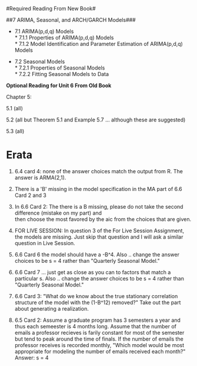 
#Required Reading From New Book# 

 ##7 ARIMA, Seasonal, and ARCH/GARCH Models###
* 7.1 ARIMA(p,d,q) Models  
      * 7.1.1 Properties of ARIMA(p,d,q) Models  
      * 7.1.2 Model Identification and Parameter Estimation of ARIMA(p,d,q) Models   
      
* 7.2 Seasonal Models  
      * 7.2.1 Properties of Seasonal Models  
      * 7.2.2 Fitting Seasonal Models to Data  
      

      

**Optional Reading for Unit 6 From Old Book**  

Chapter 5: 

5.1 (all)

5.2 (all but Theorem 5.1 and Example 5.7 ... although these are suggested)

5.3 (all)

# Erata

1. 6.4 card 4: none of the answer choices match the output from R.  The answer is ARMA(2,1).
2. There is a 'B' missing in the model specification in the MA part of 6.6 Card 2 and 3
3. In 6.6 Card 2: The there is a B missing, please do not take the second difference (mistake on my part) and  
then choose the most favored by the aic from the choices that are given. 
4. FOR LIVE SESSION: In question 3 of the For Live Session Assignment, the models are missing.  Just skip that question and I will ask a similar question in Live Session.  
5. 6.6 Card 6 the model should have a -B^4. Also .. change the answer choices to be s = 4 rather than "Quarterly Seasonal Model."

6. 6.6 Card 7 ... just get as close as you can to factors that match a particular s.   Also .. change the answer choices to be s = 4 rather than "Quarterly Seasonal Model."
7. 6.6 Card 3: "What do we know about the true stationary correlation structure of the model with the (1-B^12) removed?"  Take out the part about generating a realization.  
8. 6.5 Card 2: Assume a graduate program has 3 semesters a year and thus each semeester is 4 months long.  Assume that the number of emails a professor recieves is farily constant for most of the semester but tend to peak around the time of finals. If the number of emails the professor receives is recorded monthly, "Which model would be most appropriate for modeling the number of emails received each month?" Answer: s = 4
